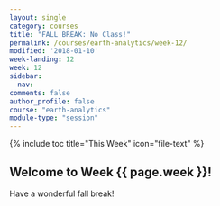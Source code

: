 ```yaml
---
layout: single
category: courses
title: "FALL BREAK: No Class!"
permalink: /courses/earth-analytics/week-12/
modified: '2018-01-10'
week-landing: 12
week: 12
sidebar:
  nav:
comments: false
author_profile: false
course: "earth-analytics"
module-type: "session"
---
```



{% include toc title="This Week" icon="file-text" %}

<div class="notice--info" markdown="1">

## <i class="fa fa-ship" aria-hidden="true"></i> Welcome to Week {{ page.week }}!

Have a wonderful fall break!
